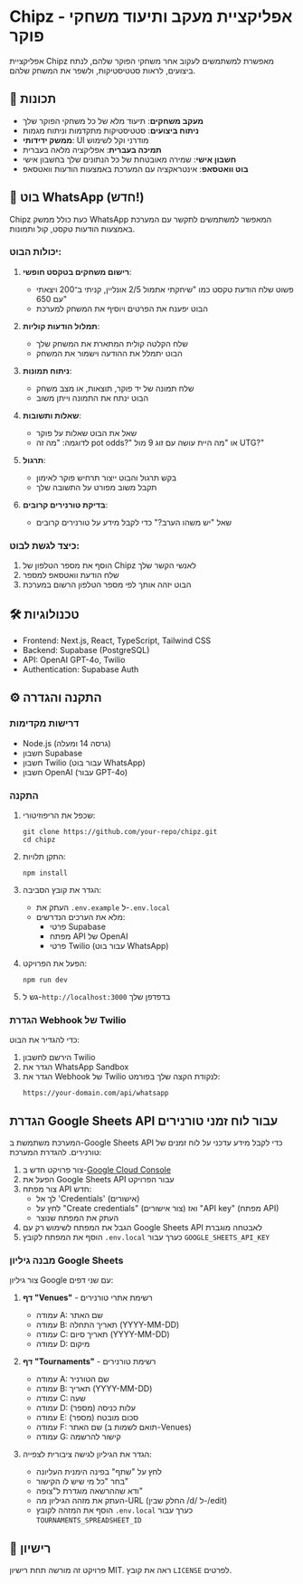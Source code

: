 # Chipz - אפליקציית מעקב ותיעוד משחקי פוקר

אפליקציית Chipz מאפשרת למשתמשים לעקוב אחר משחקי הפוקר שלהם, לנתח ביצועים, לראות סטטיסטיקות, ולשפר את המשחק שלהם.

## 🚀 תכונות

- **מעקב משחקים**: תיעוד מלא של כל משחקי הפוקר שלך
- **ניתוח ביצועים**: סטטיסטיקות מתקדמות וניתוח מגמות
- **ממשק ידידותי**: UI מודרני וקל לשימוש
- **תמיכה בעברית**: אפליקציה מלאה בעברית
- **חשבון אישי**: שמירה מאובטחת של כל הנתונים שלך בחשבון אישי
- **בוט וואטסאפ**: אינטראקציה עם המערכת באמצעות הודעות וואטסאפ

## 📱 בוט WhatsApp (חדש!)

Chipz כעת כולל ממשק WhatsApp המאפשר למשתמשים לתקשר עם המערכת באמצעות הודעות טקסט, קול ותמונות.

### יכולות הבוט:

1. **רישום משחקים בטקסט חופשי**:
   - פשוט שלח הודעת טקסט כמו "שיחקתי אתמול 2/5 אונליין, קניתי ב־200 ויצאתי עם 650"
   - הבוט יפענח את הפרטים ויוסיף את המשחק למערכת

2. **תמלול הודעות קוליות**:
   - שלח הקלטה קולית המתארת את המשחק שלך
   - הבוט יתמלל את ההודעה וישמור את המשחק

3. **ניתוח תמונות**:
   - שלח תמונה של יד פוקר, תוצאות, או מצב משחק
   - הבוט ינתח את התמונה וייתן משוב

4. **שאלות ותשובות**:
   - שאל את הבוט שאלות על פוקר
   - לדוגמה: "מה זה pot odds?" או "מה היית עושה עם זוג 9 מול UTG?"

5. **תרגול**:
   - בקש תרגול והבוט ייצור תרחיש פוקר לאימון
   - תקבל משוב מפורט על התשובה שלך

6. **בדיקת טורנירים קרובים**:
   - שאל "יש משהו הערב?" כדי לקבל מידע על טורנירים קרובים

### כיצד לגשת לבוט:

1. הוסף את מספר הטלפון של Chipz לאנשי הקשר שלך
2. שלח הודעת וואטסאפ למספר
3. הבוט יזהה אותך לפי מספר הטלפון הרשום במערכת

## 🛠 טכנולוגיות

- Frontend: Next.js, React, TypeScript, Tailwind CSS
- Backend: Supabase (PostgreSQL)
- API: OpenAI GPT-4o, Twilio
- Authentication: Supabase Auth

## ⚙️ התקנה והגדרה

### דרישות מקדימות

- Node.js (גרסה 14 ומעלה)
- חשבון Supabase
- חשבון Twilio (עבור בוט WhatsApp)
- חשבון OpenAI (עבור GPT-4o)

### התקנה

1. שכפל את הריפוזיטורי:
   ```
   git clone https://github.com/your-repo/chipz.git
   cd chipz
   ```

2. התקן תלויות:
   ```
   npm install
   ```

3. הגדר את קובץ הסביבה:
   - העתק את `.env.example` ל-`.env.local`
   - מלא את הערכים הנדרשים:
     - פרטי Supabase
     - מפתח API של OpenAI
     - פרטי Twilio (עבור בוט WhatsApp)

4. הפעל את הפרויקט:
   ```
   npm run dev
   ```

5. גש ל-`http://localhost:3000` בדפדפן שלך

### הגדרת Webhook של Twilio 

כדי להגדיר את הבוט:

1. הירשם לחשבון Twilio
2. הגדר את WhatsApp Sandbox
3. הגדר את Webhook של Twilio לנקודת הקצה שלך בפורמט:
   ```
   https://your-domain.com/api/whatsapp
   ```

## הגדרת Google Sheets API עבור לוח זמני טורנירים

המערכת משתמשת ב-Google Sheets API כדי לקבל מידע עדכני על לוח זמנים של טורנירים. להגדרת המערכת:

1. צור פרויקט חדש ב-[Google Cloud Console](https://console.cloud.google.com/)
2. הפעל את Google Sheets API עבור הפרויקט
3. צור מפתח API חדש:
   - לך אל 'Credentials' (אישורים)
   - לחץ על "Create credentials" (צור אישורים) ואז "API key" (מפתח API)
   - העתק את המפתח שנוצר
4. הגבל את המפתח לשימוש רק עם Google Sheets API לאבטחה מוגברת
5. הוסף את המפתח לקובץ `.env.local` כערך עבור `GOOGLE_SHEETS_API_KEY`

### מבנה גיליון Google Sheets

צור גיליון Google עם שני דפים:

1. **דף "Venues"** - רשימת אתרי טורנירים
   - עמודה A: שם האתר
   - עמודה B: תאריך התחלה (YYYY-MM-DD)
   - עמודה C: תאריך סיום (YYYY-MM-DD)
   - עמודה D: מיקום

2. **דף "Tournaments"** - רשימת טורנירים
   - עמודה A: שם הטורניר
   - עמודה B: תאריך (YYYY-MM-DD)
   - עמודה C: שעה
   - עמודה D: עלות כניסה (מספר)
   - עמודה E: סכום מובטח (מספר)
   - עמודה F: שם האתר (תואם לשמות ב-Venues)
   - עמודה G: קישור להרשמה

3. הגדר את הגיליון לגישה ציבורית לצפייה:
   - לחץ על "שתף" בפינה הימנית העליונה
   - בחר "כל מי שיש לו הקישור"
   - ודא שההרשאה מוגדרת ל"צופה"
   - העתק את מזהה הגיליון מה-URL (החלק שבין /d/ ל-/edit)
   - הוסף את המזהה לקובץ `.env.local` כערך עבור `TOURNAMENTS_SPREADSHEET_ID`

## 📝 רישיון

פרויקט זה מורשה תחת רישיון MIT. ראה את קובץ `LICENSE` לפרטים.
